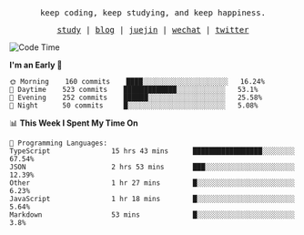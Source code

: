 <p align="center">
  <samp>
    <span>keep coding, keep studying, and keep happiness.</span>
  </samp>
</p>

<p align="center">
  <samp>
    <a href="https://github.com/ouduidui/fe-study">study</a> |
    <a href="https://deweyou.me">blog</a>  |
    <a href="https://juejin.cn/user/4309700183594366">juejin</a> |
    <a href="https://user-images.githubusercontent.com/54696834/165071004-6509e3f2-90c3-448c-9d92-3da42b0c2021.jpeg">wechat</a> |
    <a href="https://twitter.com/ouduidui">twitter</a>
  </samp>
</p>

<!--START_SECTION:waka-->
![Code Time](http://img.shields.io/badge/Code%20Time-2%2C327%20hrs%2050%20mins-blue)

**I'm an Early 🐤** 

```text
🌞 Morning    160 commits    ████░░░░░░░░░░░░░░░░░░░░░   16.24% 
🌆 Daytime    523 commits    █████████████░░░░░░░░░░░░   53.1% 
🌃 Evening    252 commits    ██████░░░░░░░░░░░░░░░░░░░   25.58% 
🌙 Night      50 commits     █░░░░░░░░░░░░░░░░░░░░░░░░   5.08%

```


📊 **This Week I Spent My Time On** 

```text
💬 Programming Languages: 
TypeScript               15 hrs 43 mins      █████████████████░░░░░░░░   67.54% 
JSON                     2 hrs 53 mins       ███░░░░░░░░░░░░░░░░░░░░░░   12.39% 
Other                    1 hr 27 mins        █░░░░░░░░░░░░░░░░░░░░░░░░   6.23% 
JavaScript               1 hr 18 mins        █░░░░░░░░░░░░░░░░░░░░░░░░   5.64% 
Markdown                 53 mins             █░░░░░░░░░░░░░░░░░░░░░░░░   3.8%

```


<!--END_SECTION:waka-->
